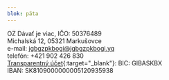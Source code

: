 ```yaml
---
blok: päta
---
```

OZ Dávať je viac, IČO: 50376489    
Michalská 12, 05321 Markušovce  
e-mail: <jgbgzpkbogi@jgbgzpkbogi.yq>  
telefón: +421 902 426 830       
[Transparentný účet](http://transparentneucty.sk/#/turnovers/5120935938){:target="_blank"}: BIC: GIBASKBX    
IBAN: SK8109000000005120935938
